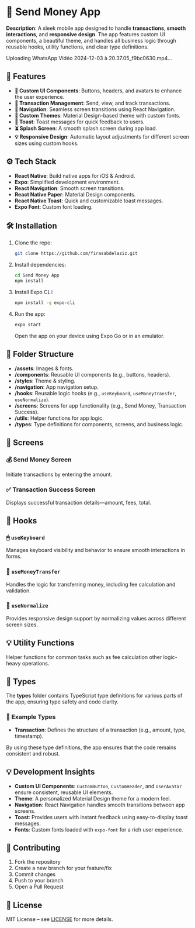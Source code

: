 # 🌟 Send Money App

**Description**: A sleek mobile app designed to handle **transactions**, **smooth interactions**, and **responsive design**. The app features custom UI components, a beautiful theme, and handles all business logic through reusable hooks, utility functions, and clear type definitions.




Uploading WhatsApp Vidéo 2024-12-03 à 20.37.05_f9bc0630.mp4…





## 🚀 Features

- **🔲 Custom UI Components**: Buttons, headers, and avatars to enhance the user experience.
- **💸 Transaction Management**: Send, view, and track transactions.
- **📱 Navigation**: Seamless screen transitions using React Navigation.
- **🎨 Custom Themes**: Material Design-based theme with custom fonts.
- **📢 Toast**: Toast messages for quick feedback to users.
- **⏳ Splash Screen**: A smooth splash screen during app load.
- **💡 Responsive Design**: Automatic layout adjustments for different screen sizes using custom hooks.

## ⚙️ Tech Stack

- **React Native**: Build native apps for iOS & Android.
- **Expo**: Simplified development environment.
- **React Navigation**: Smooth screen transitions.
- **React Native Paper**: Material Design components.
- **React Native Toast**: Quick and customizable toast messages.
- **Expo Font**: Custom font loading.

## 🛠 Installation

1. Clone the repo:
   ```bash
   git clone https://github.com/firasabdelaziz.git
   ```

2. Install dependencies:
   ```bash
   cd Send Money App
   npm install
   ```

3. Install Expo CLI:
   ```bash
   npm install -g expo-cli
   ```

4. Run the app:
   ```bash
   expo start
   ```

   Open the app on your device using Expo Go or in an emulator.

## 📂 Folder Structure

- **/assets**: Images & fonts.
- **/components**: Reusable UI components (e.g., buttons, headers).
- **/styles**: Theme & styling.
- **/navigation**: App navigation setup.
- **/hooks**: Reusable logic hooks (e.g., `useKeyboard`, `useMoneyTransfer`, `useNormalize`).
- **/screens**: Screens for app functionality (e.g., Send Money, Transaction Success).
- **/utils**: Helper functions for app logic.
- **/types**: Type definitions for components, screens, and business logic.

## 📲 Screens

### 💰 Send Money Screen
Initiate transactions by entering the amount.

### ✅ Transaction Success Screen
Displays successful transaction details—amount, fees, total.

## 🧩 Hooks

### 🖱 `useKeyboard`
Manages keyboard visibility and behavior to ensure smooth interactions in forms.

### 💸 `useMoneyTransfer`
Handles the logic for transferring money, including fee calculation and validation.

### 📏 `useNormalize`
Provides responsive design support by normalizing values across different screen sizes.

## 💡 Utility Functions

Helper functions for common tasks such as fee calculation other logic-heavy operations.

## 📑 Types

The **types** folder contains TypeScript type definitions for various parts of the app, ensuring type safety and code clarity.

### 📝 Example Types

- **Transaction**: Defines the structure of a transaction (e.g., amount, type, timestamp).
  
By using these type definitions, the app ensures that the code remains consistent and robust.

## 💡 Development Insights

- **Custom UI Components**: `CustomButton`, `CustomHeader`, and `UserAvatar` ensure consistent, reusable UI elements.
- **Theme**: A personalized Material Design theme for a modern feel.
- **Navigation**: React Navigation handles smooth transitions between app screens.
- **Toast**: Provides users with instant feedback using easy-to-display toast messages.
- **Fonts**: Custom fonts loaded with `expo-font` for a rich user experience.

## 🤝 Contributing

1. Fork the repository
2. Create a new branch for your feature/fix
3. Commit changes
4. Push to your branch
5. Open a Pull Request

## 📜 License

MIT License – see [LICENSE](LICENSE) for more details.

